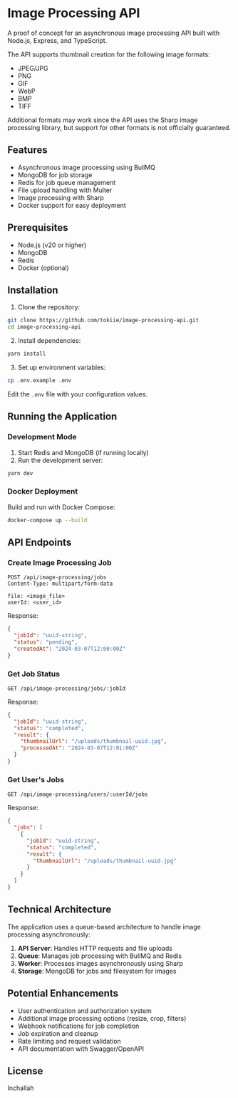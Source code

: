 # Image Processing API

A proof of concept for an asynchronous image processing API built with Node.js, Express, and TypeScript.

The API supports thumbnail creation for the following image formats:
- JPEG/JPG
- PNG
- GIF
- WebP
- BMP
- TIFF

Additional formats may work since the API uses the Sharp image processing library, but support for other formats is not officially guaranteed.

## Features

- Asynchronous image processing using BullMQ
- MongoDB for job storage
- Redis for job queue management
- File upload handling with Multer
- Image processing with Sharp
- Docker support for easy deployment

## Prerequisites

- Node.js (v20 or higher)
- MongoDB
- Redis
- Docker (optional)

## Installation

1. Clone the repository:
```bash
git clone https://github.com/tokiie/image-processing-api.git
cd image-processing-api
```

2. Install dependencies:
```bash
yarn install
```

3. Set up environment variables:
```bash
cp .env.example .env
```
Edit the `.env` file with your configuration values.

## Running the Application

### Development Mode

1. Start Redis and MongoDB (if running locally)
2. Run the development server:
```bash
yarn dev
```

### Docker Deployment

Build and run with Docker Compose:
```bash
docker-compose up --build
```

## API Endpoints

### Create Image Processing Job

```http
POST /api/image-processing/jobs
Content-Type: multipart/form-data

file: <image_file>
userId: <user_id>
```

Response:
```json
{
  "jobId": "uuid-string",
  "status": "pending",
  "createdAt": "2024-03-07T12:00:00Z"
}
```

### Get Job Status

```http
GET /api/image-processing/jobs/:jobId
```

Response:
```json
{
  "jobId": "uuid-string",
  "status": "completed",
  "result": {
    "thumbnailUrl": "/uploads/thumbnail-uuid.jpg",
    "processedAt": "2024-03-07T12:01:00Z"
  }
}
```

### Get User's Jobs

```http
GET /api/image-processing/users/:userId/jobs
```

Response:
```json
{
  "jobs": [
    {
      "jobId": "uuid-string",
      "status": "completed",
      "result": {
        "thumbnailUrl": "/uploads/thumbnail-uuid.jpg"
      }
    }
  ]
}
```

## Technical Architecture

The application uses a queue-based architecture to handle image processing asynchronously:

1. **API Server**: Handles HTTP requests and file uploads
2. **Queue**: Manages job processing with BullMQ and Redis
3. **Worker**: Processes images asynchronously using Sharp
4. **Storage**: MongoDB for jobs and filesystem for images

## Potential Enhancements

- User authentication and authorization system
- Additional image processing options (resize, crop, filters)
- Webhook notifications for job completion
- Job expiration and cleanup
- Rate limiting and request validation
- API documentation with Swagger/OpenAPI

## License

Inchallah